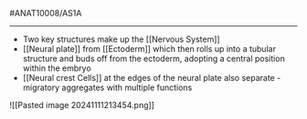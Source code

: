 #ANAT10008/AS1A 

---
- Two key structures make up the [[Nervous System]]
- [[Neural plate]] from [[Ectoderm]] which then rolls up into a tubular structure and buds off from the ectoderm, adopting a central position within the embryo
- [[Neural crest Cells]] at the edges of the neural plate also separate - migratory aggregates with multiple functions

![[Pasted image 20241111213454.png]]